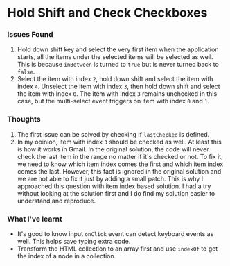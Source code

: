 # Hold Shift and Check Checkboxes

### Issues Found
1. Hold down shift key and select the very first item when the application starts, all the items under the selected items will be selected as well. This is because `inBetween` is turned to `true` but is never turned back to `false`.
2. Select the item with index `2`, hold down shift and select the item with index `4`. Unselect the item with index `3`, then hold down shift and select the item with index `0`. The item with index `3` remains unchecked in this case, but the multi-select event triggers on item with index `0` and `1`.

### Thoughts 
1. The first issue can be solved by checking if `lastChecked` is defined.
2. In my opinion, item with index `3` should be checked as well. At least this is how it works in Gmail. In the original solution, the code will never check the last item in the range no matter if it's checked or not. To fix it, we need to know which item index comes the first and which item index comes the last. However, this fact is ignored in the original solution and we are not able to fix it just by adding a small patch. This is why I approached this question with item index based solution. I had a try without looking at the solution first and I do find my solution easier to understand and reproduce.

### What I've learnt
* It's good to know input `onClick` event can detect keyboard events as well. This helps save typing extra code.
* Transform the HTML collection to an array first and use `indexOf` to get the index of a node in a collection.